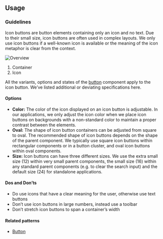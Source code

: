 ## Usage
### Guidelines

Icon buttons are button elements containing only an icon and no text. Due to their small size, icon buttons are often used in complex layouts. We only use icon buttons if a well-known icon is available or the meaning of the icon metaphor is clear from the context.

![Overview](https://www.figma.com/design/wEptRgAezDU1z80Cn3eZ0o/iX-Pattern-Illustrations?type=design&node-id=1477-1714&mode=design&t=97WS5dUS2rk3MCp2-1)

1. Container
2. Icon

All the variants, options and states of the [button](../button) component apply to the icon button. We’ve listed additional or deviating specifications here.

#### Options

- **Color:** The color of the icon displayed on an icon button is adjustable. In our applications, we only adjust the icon color when we place icon buttons on backgrounds with a non-standard color to maintain a proper contrast between the elements.
- **Oval:** The shape of icon button containers can be adjusted from square to oval. The recommended shape of icon buttons depends on the shape of the parent component. We typically use square icon buttons within rectangular components or in a button cluster, and oval icon buttons within oval components.
- **Size:** Icon buttons can have three different sizes. We use the extra small size (12) within very small parent components, the small size (16) within any standard parent components (e.g. to clear the search input) and the default size (24) for standalone applications.

#### Dos and Don’ts

- Do use icons that have a clear meaning for the user, otherwise use text buttons
- Don’t use icon buttons in large numbers, instead use a toolbar
- Don’t stretch icon buttons to span a container’s width

#### Related patterns

- [Button](../button)
<!-- - [Toolbar](...) -->
